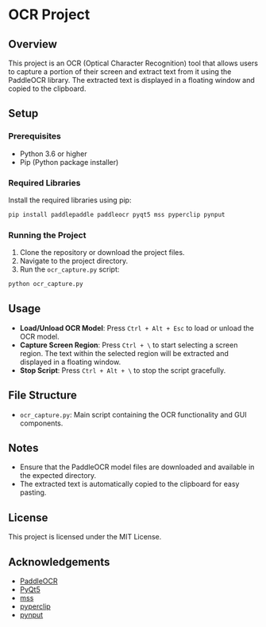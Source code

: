 # OCR Project

## Overview
This project is an OCR (Optical Character Recognition) tool that allows users to capture a portion of their screen and extract text from it using the PaddleOCR library. The extracted text is displayed in a floating window and copied to the clipboard.

## Setup

### Prerequisites
- Python 3.6 or higher
- Pip (Python package installer)

### Required Libraries
Install the required libraries using pip:
```bash
pip install paddlepaddle paddleocr pyqt5 mss pyperclip pynput
```

### Running the Project
1. Clone the repository or download the project files.
2. Navigate to the project directory.
3. Run the `ocr_capture.py` script:
```bash
python ocr_capture.py
```

## Usage
- **Load/Unload OCR Model**: Press `Ctrl + Alt + Esc` to load or unload the OCR model.
- **Capture Screen Region**: Press `Ctrl + \` to start selecting a screen region. The text within the selected region will be extracted and displayed in a floating window.
- **Stop Script**: Press `Ctrl + Alt + \` to stop the script gracefully.

## File Structure
- `ocr_capture.py`: Main script containing the OCR functionality and GUI components.

## Notes
- Ensure that the PaddleOCR model files are downloaded and available in the expected directory.
- The extracted text is automatically copied to the clipboard for easy pasting.

## License
This project is licensed under the MIT License.

## Acknowledgements
- [PaddleOCR](https://github.com/PaddlePaddle/PaddleOCR)
- [PyQt5](https://pypi.org/project/PyQt5/)
- [mss](https://pypi.org/project/mss/)
- [pyperclip](https://pypi.org/project/pyperclip/)
- [pynput](https://pypi.org/project/pynput/)

